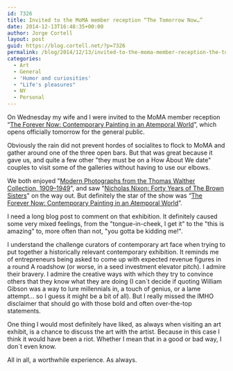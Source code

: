 ```yaml
---
id: 7326
title: Invited to the MoMA member reception “The Tomorrow Now…”
date: 2014-12-13T16:48:35+00:00
author: Jorge Cortell
layout: post
guid: https://blog.cortell.net/?p=7326
permalink: /blog/2014/12/13/invited-to-the-moma-member-reception-the-tomorrow-now/
categories:
  - Art
  - General
  - 'Humor and curiosities'
  - "Life's pleasures"
  - NY
  - Personal
---
```


  
On Wednesday my wife and I were invited to the MoMA member reception “<a title="https://www.moma.org/visit/calendar/exhibitions/1498" href="https://www.moma.org/visit/calendar/exhibitions/1498" target="_blank">The Forever Now: Contemporary Painting in an Atemporal World</a>”, which opens officially tomorrow for the general public.

Obviously the rain did not prevent hordes of socialites to flock to MoMA and gather around one of the three open bars. But that was great because it gave us, and quite a few other "they must be on a How About We date" couples to visit some of the galleries without having to use our elbows.

We both enjoyed "<a title="https://www.moma.org/visit/calendar/exhibitions/1498" href="https://www.moma.org/visit/calendar/exhibitions/1498" target="_blank">Modern Photographs from the Thomas Walther Collection, 1909–1949</a>", and saw "<a title="https://www.moma.org/visit/calendar/exhibitions/1534" href="https://www.moma.org/visit/calendar/exhibitions/1534" target="_blank">Nicholas Nixon: Forty Years of The Brown Sisters</a>" on the way out. But definitely the star of the show was “<a title="https://www.moma.org/visit/calendar/exhibitions/1498" href="https://www.moma.org/visit/calendar/exhibitions/1498" target="_blank">The Forever Now: Contemporary Painting in an Atemporal World</a>”.

I need a long blog post to comment on that exhibition. It definitely caused some very mixed feelings, from the "tongue-in-cheek, I get it" to the "this is amazing" to, more often than not, "you gotta be kidding me!".

I understand the challenge curators of contemporary art face when trying to put together a historically relevant contemporary exhibition. It reminds me of entrepreneurs being asked to come up with expected revenue figures in a round A roadshow (or worse, in a seed investment elevator pitch). I admire their bravery. I admire the creative ways with which they try to convince others that they know what they are doing (I can`t decide if quoting William Gibson was a way to lure millennials in, a touch of genius, or a lame attempt... so I guess it might be a bit of all). But I really missed the IMHO disclaimer that should go with those bold and often over-the-top statements.

One thing I would most definitely have liked, as always when visiting an art exhibit, is a chance to discuss the art with the artist. Because in this case I think it would have been a riot. Whether I mean that in a good or bad way, I don`t even know.

All in all, a worthwhile experience. As always.